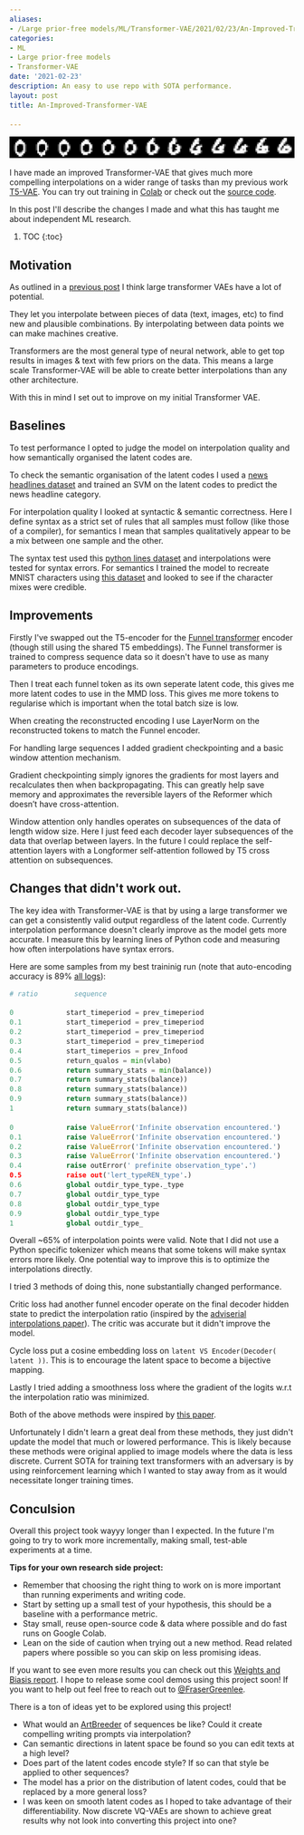 ```yaml
---
aliases:
- /Large prior-free models/ML/Transformer-VAE/2021/02/23/An-Improved-Transformer-VAE
categories:
- ML
- Large prior-free models
- Transformer-VAE
date: '2021-02-23'
description: An easy to use repo with SOTA performance.
layout: post
title: An-Improved-Transformer-VAE

---
```


![](0-6.png "Tranformer-VAE on MNIST pixels.")

I have made an improved Transformer-VAE that gives much more compelling interpolations on a wider range of tasks than my previous work [T5-VAE](https://fraser-greenlee.github.io/2020/08/13/Transformers-as-Variational-Autoencoders.html).
You can try out training in [Colab](https://colab.research.google.com/drive/1S8sUSkc_7ON00HDnse1MUXTTflo59VxA?usp=sharing) or check out the [source code](https://github.com/Fraser-Greenlee/transformer-vae).

In this post I'll describe the changes I made and what this has taught me about independent ML research.

1. TOC
{:toc}

## Motivation

As outlined in a [previous post](https://fraser-greenlee.github.io/2020/08/13/Transformers-as-Variational-Autoencoders.html) I think large transformer VAEs have a lot of potential.

They let you interpolate between pieces of data (text, images, etc) to find new and plausible combinations.
By interpolating between data points we can make machines creative.

Transformers are the most general type of neural network, able to get top results in images & text with few priors on the data.
This means a large scale Transformer-VAE will be able to create better interpolations than any other architecture.

With this in mind I set out to improve on my initial Transformer VAE.

## Baselines

To test performance I opted to judge the model on interpolation quality and how semantically organised the latent codes are.

To check the semantic organisation of the latent codes I used a [news headlines dataset](https://huggingface.co/datasets/Fraser/news-category-dataset) and trained an SVM on the latent codes to predict the news headline category.

For interpolation quality I looked at syntactic & semantic correctness.
Here I define syntax as a strict set of rules that all samples must follow (like those of a compiler), for semantics I mean that samples qualitatively appear to be a mix between one sample and the other.

The syntax test used this [python lines dataset](https://huggingface.co/datasets/Fraser/python-lines) and interpolations were tested for syntax errors.
For semantics I trained the model to recreate MNIST characters using [this dataset](https://huggingface.co/datasets/Fraser/mnist-text-small) and looked to see if the character mixes were credible.

## Improvements

Firstly I've swapped out the T5-encoder for the [Funnel transformer](https://arxiv.org/pdf/2006.03236.pdf) encoder (though still using the shared T5 embeddings).
The Funnel transformer is trained to compress sequence data so it doesn't have to use as many parameters to produce encodings.

Then I treat each funnel token as its own seperate latent code, this gives me more latent codes to use in the MMD loss.
This gives me more tokens to regularise which is important when the total batch size is low.

When creating the reconstructed encoding I use LayerNorm on the reconstructed tokens to match the Funnel encoder.

For handling large sequences I added gradient checkpointing and a basic window attention mechanism.

Gradient checkpointing simply ignores the gradients for most layers and recalculates then when backpropagating.
This can greatly help save memory and approximates the reversible layers of the Reformer which doesn’t have cross-attention.

Window attention only handles operates on subsequences of the data of length widow size.
Here I just feed each decoder layer subsequences of the data that overlap between layers.
In the future I could replace the self-attention layers with a Longformer self-attention followed by T5 cross attention on subsequences.

## Changes that didn't work out.

The key idea with Transformer-VAE is that by using a large transformer we can get a consistently valid output regardless of the latent code.
Currently interpolation performance doesn't clearly improve as the model gets more accurate.
I measure this by learning lines of Python code and measuring how often interpolations have syntax errors.

Here are some samples from my best traininig run (note that auto-encoding accuracy is 89% [all logs](https://wandb.ai/fraser/transformer-vae-tests/runs/e1r7vvru?workspace=user-fraser)):

```python
# ratio         sequence                                                valid

0             start_timeperiod = prev_timeperiod                        T
0.1           start_timeperiod = prev_timeperiod                        T
0.2           start_timeperiod = prev_timeperiod                        T
0.3           start_timeperiod = prev_timeperiod                        T
0.4           start_timeperios = prev_Infood                            T
0.5           return_qualos = min(vlabo)                                T
0.6           return summary_stats = min(balance))                      False
0.7           return summary_stats(balance))                            False
0.8           return summary_stats(balance))                            False
0.9           return summary_stats(balance))                            False
1             return summary_stats(balance))                            False

0             raise ValueError('Infinite observation encountered.')     T
0.1           raise ValueError('Infinite observation encountered.')     T
0.2           raise ValueError('Infinite observation encountered.')     T
0.3           raise ValueError('Infinite observation encountered.')     T
0.4           raise outError(' prefinite observation_type'.')           False
0.5           raise out('lert_typeREN_type'.)                           False
0.6           global outdir_type_type._type                             False
0.7           global outdir_type_type                                   T
0.8           global outdir_type_type                                   T
0.9           global outdir_type_type                                   T
1             global outdir_type_                                       T
```

Overall ~65% of interpolation points were valid.
Note that I did not use a Python specific tokenizer which means that some tokens will make syntax errors more likely.
One potential way to improve this is to optimize the interpolations directly.

I tried 3 methods of doing this, none substantially changed performance.

Critic loss had another funnel encoder operate on the final decoder hidden state to predict the interpolation ratio (inspired by the [adviserial interpolations paper](https://arxiv.org/pdf/1807.07543.pdf)).
The critic was accurate but it didn't improve the model.

Cycle loss put a cosine embedding loss on `latent VS Encoder(Decoder( latent ))`.
This is to encourage the latent space to become a bijective mapping.

Lastly I tried adding a smoothness loss where the gradient of the logits w.r.t the interpolation ratio was minimized.

Both of the above methods were inspired by [this paper](https://arxiv.org/pdf/2008.01487.pdf).

Unfortunately I didn't learn a great deal from these methods, they just didn't update the model that much or lowered performance.
This is likely because these methods were original applied to image models where the data is less discrete.
Current SOTA for training text transformers with an adversary is by using reinforcement learning which I wanted to stay away from as it would necessitate longer training times.

## Conculsion

Overall this project took wayyy longer than I expected.
In the future I'm going to try to work more incrementally, making small, test-able experiments at a time.

**Tips for your own research side project:**
- Remember that choosing the right thing to work on is more important than running experiments and writing code.
- Start by setting up a small test of your hypothesis, this should be a baseline with a performance metric.
- Stay small, reuse open-source code & data where possible and do fast runs on Google Colab.
- Lean on the side of caution when trying out a new method. Read related papers where possible so you can skip on less promising ideas.

If you want to see even more results you can check out this [Weights and Biasis report](https://wandb.ai/fraser/transformer-vae-tests/reports/-WIP-Transformer-VAE-Performance-overview---Vmlldzo0MTQ1OTc).
I hope to release some cool demos using this project soon!
If you want to help out feel free to reach out to [@FraserGreenlee](https://twitter.com/FraserGreenlee).

There is a ton of ideas yet to be explored using this project!
* What would an [ArtBreeder](https://www.artbreeder.com) of sequences be like? Could it create compelling writing prompts via interpolation?
* Can semantic directions in latent space be found so you can edit texts at a high level?
* Does part of the latent codes encode style? If so can that style be applied to other sequences?
* The model has a prior on the distribution of latent codes, could that be replaced by a more general loss?
* I was keen on smooth latent codes as I hoped to take advantage of their differentiability. Now discrete VQ-VAEs are shown to achieve great results why not look into converting this project into one?
